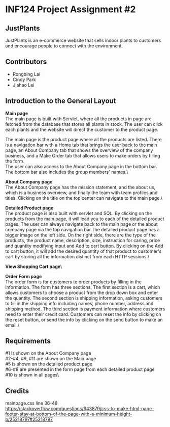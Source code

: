 # INF124 Project Assignment #2

## JustPlants
JustPlants is an e-commerce website that sells indoor plants to customers and encourage people to connect with the environment.  

## Contributors
- Rongbing Lai
- Cindy Park
- Jiahao Lei

## Introduction to the General Layout
**Main page**\
The main page is built with Servlet, where all the products in page are fetched from the database that stores all plants in stock. The user can click each plants and the website will direct the customer to the product page. 

The main page is the product page where all the products are listed. There is a navigation bar with a Home tab that brings the user back to the main page, an About Company tab that shows the overview of the company business, and a Make Order tab that allows users to make orders by filling the form.  
The user can also access to the About Company page in the bottom bar. The bottom bar also includes the group members' names.\

**About Company page**\
The About Company page has the mission statement, and the about us, which is a business overview, and finally the team with team profiles and titles. Clicking on the title on the top center can navigate to the main page.\

**Detailed Product page**\
The product page is also built with servlet and SQL. By clicking on the products from the main page, it will lead you to each of the detailed product pages. The user can always navigate back to the main page or the about company page via the top navigation bar.The detailed product page has a bigger image on the left side. On the right side, there are the type of the products, the product name, description, size, instruction for caring, price and quantity modifying input and Add to cart button. By clicking on the Add to cart button, it will add the desired quantity of that product to customer's cart by storing all the information distinct from each HTTP sessions.\

**View Shopping Cart page**\

**Order Form page**\
The order form is for customers to order products by filling in the information. The form has three sections. The first section is a cart, which allows customers to choose a product from the drop down box and enter the quantity. The second section is shipping information, asking customers to fill in the shipping info including names, phone number, address and shipping method. The third section is payment information where customers need to enter their credit card. Customers can reset the info by clicking on the reset button, or send the info by clicking on the send button to make an email.\

## Requirements
#1 is shown on the About Company page\
#2-#4, #9, #11 are shown on the Main page\
#5 is shown on the detailed product page\
#6-#8 are presented in the form page from each detailed product page\
#10 is shown in all pages\

## Credits
mainpage.css line 36-48\
https://stackoverflow.com/questions/643879/css-to-make-html-page-footer-stay-at-bottom-of-the-page-with-a-minimum-height-b/25218797#25218797



